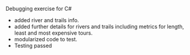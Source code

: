 Debugging exercise for C#
- added river and trails info.
- added further details for rivers and trails including metrics for length, least and most expensive tours.
- modularized code to test.
- Testing passed
